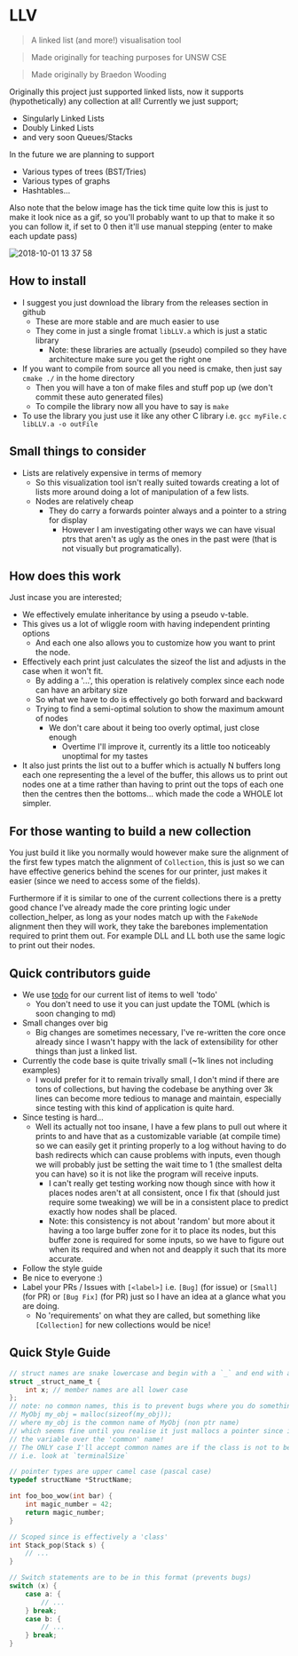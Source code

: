 # LLV

> A linked list (and more!) visualisation tool

> Made originally for teaching purposes for UNSW CSE

> Made originally by Braedon Wooding

Originally this project just supported linked lists, now it supports (hypothetically)
any collection at all!  Currently we just support;

- Singularly Linked Lists
- Doubly Linked Lists
- and very soon Queues/Stacks

In the future we are planning to support

- Various types of trees (BST/Tries)
- Various types of graphs
- Hashtables...

Also note that the below image has the tick time quite low this is just to make it look nice as a gif, so you'll probably want to up that to make it so you can follow it, if set to 0 then it'll use manual stepping (enter to make each update pass)

![2018-10-01 13 37 58](https://user-images.githubusercontent.com/22880786/46268789-0084f780-c580-11e8-9278-ca123f8ba489.gif)

## How to install

- I suggest you just download the library from the releases section in github
  - These are more stable and are much easier to use
  - They come in just a single fromat `libLLV.a` which is just a static library
    - Note: these libraries are actually (pseudo) compiled so they have architecture make sure you get the right one
- If you want to compile from source all you need is cmake, then just say `cmake ./` in the home directory
  - Then you will have a ton of make files and stuff pop up (we don't commit these auto generated files)
  - To compile the library now all you have to say is `make`
- To use the library you just use it like any other C library i.e. `gcc myFile.c libLLV.a -o outFile`

## Small things to consider

- Lists are relatively expensive in terms of memory
  - So this visualization tool isn't really suited towards creating a lot of lists
    more around doing a lot of manipulation of a few lists.
  - Nodes are relatively cheap
    - They do carry a forwards pointer always and a pointer to a string for display
      - However I am investigating other ways we can have visual ptrs that aren't
        as ugly as the ones in the past were (that is not visually but programatically).

## How does this work

Just incase you are interested;

- We effectively emulate inheritance by using a pseudo v-table.
- This gives us a lot of wliggle room with having independent printing options
  - And each one also allows you to customize how you want to print the node.
- Effectively each print just calculates the sizeof the list and adjusts in the case when it won't fit.
  - By adding a '...', this operation is relatively complex since each node can have an arbitary size
  - So what we have to do is effectively go both forward and backward
  - Trying to find a semi-optimal solution to show the maximum amount of nodes
    - We don't care about it being too overly optimal, just close enough
      - Overtime I'll improve it, currently its a little too noticeably unoptimal for my tastes
- It also just prints the list out to a buffer which is actually N buffers long
  each one representing the a level of the buffer, this allows us to print out nodes
  one at a time rather than having to print out the tops of each one then the centres
  then the bottoms... which made the code a WHOLE lot simpler.

## For those wanting to build a new collection

You just build it like you normally would however make sure the alignment of the first few types match the alignment of `Collection`, this is just so we can have effective generics behind the scenes for our printer, just makes it easier (since we need to access some of the fields).

Furthermore if it is similar to one of the current collections there is a pretty good chance I've already made the core printing logic under collection_helper, as long as your nodes match up with the `FakeNode` alignment then they will work, they take the barebones implementation required to print them out.  For example DLL and LL both use the same logic to print out their nodes.

## Quick contributors guide

- We use [todo](LINK_NEEDED) for our current list of items to well 'todo'
  - You don't need to use it you can just update the TOML (which is soon changing to md)
- Small changes over big
  - Big changes are sometimes necessary, I've re-written the core once already
    since I wasn't happy with the lack of extensibility for other things than
    just a linked list.
- Currently the code base is quite trivally small (~1k lines not including examples)
  - I would prefer for it to remain trivally small, I don't mind if there are tons
    of collections, but having the codebase be anything over 3k lines can become
    more tedious to manage and maintain, especially since testing with this kind
    of application is quite hard.
- Since testing is hard...
  - Well its actually not too insane, I have a few plans to pull out where it prints to
    and have that as a customizable variable (at compile time) so we can easily get
    it printing properly to a log without having to do bash redirects which can cause problems
    with inputs, even though we will probably just be setting the wait time to 1 (the smallest
    delta you can have) so it is not like the program will receive inputs.
    - I can't really get testing working now though since with how it places nodes
      aren't at all consistent, once I fix that (should just require some tweaking)
      we will be in a consistent place to predict exactly how nodes shall be placed.
    - Note: this consistency is not about 'random' but more about it having a too large
      buffer zone for it to place its nodes, but this buffer zone is required for some
      inputs, so we have to figure out when its required and when not and deapply it
      such that its more accurate.
- Follow the style guide
- Be nice to everyone :)
- Label your PRs / Issues with `[<label>]` i.e. `[Bug]` (for issue) or `[Small]` (for PR)
  or `[Bug Fix]` (for PR) just so I have an idea at a glance what you are doing.
  - No 'requirements' on what they are called, but something like `[Collection]` for
    new collections would be nice!

## Quick Style Guide

```C
// struct names are snake lowercase and begin with a `_` and end with a `_t`
struct _struct_name_t {
    int x; // member names are all lower case
};
// note: no common names, this is to prevent bugs where you do something like
// MyObj my_obj = malloc(sizeof(my_obj));
// where my_obj is the common name of MyObj (non ptr name)
// which seems fine until you realise it just mallocs a pointer since it proritises
// the variable over the 'common' name!
// The ONLY case I'll accept common names are if the class is not to be malloc'd
// i.e. look at `terminalSize`

// pointer types are upper camel case (pascal case)
typedef structName *StructName;

int foo_boo_wow(int bar) {
    int magic_number = 42;
    return magic_number;
}

// Scoped since is effectively a 'class'
int Stack_pop(Stack s) {
    // ...
}

// Switch statements are to be in this format (prevents bugs)
switch (x) {
    case a: {
        // ...
    } break;
    case b: {
        // ...
    } break;
}
```
